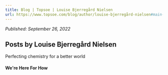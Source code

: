 ```yaml
---
title: Blog | Topsoe | Louise Bjerregård Nielsen
url: https://www.topsoe.com/blog/author/louise-bjerregård-nielsen#main-content
---
```


*Published: September 26, 2022*

## Posts by Louise Bjerregård Nielsen

Perfecting chemistry for a better world

#### We're Here For How
